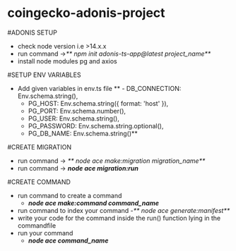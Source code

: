 # coingecko-adonis-project
#ADONIS SETUP
  - check node version i.e >14.x.x
  - run command ->_** npm init adonis-ts-app@latest project_name**_
  - install node modules pg and axios

#SETUP ENV VARIABLES
- Add given variables in env.ts file
**  - DB_CONNECTION: Env.schema.string(),
  - PG_HOST: Env.schema.string({ format: 'host' }),
  - PG_PORT: Env.schema.number(),
  - PG_USER: Env.schema.string(),
  - PG_PASSWORD: Env.schema.string.optional(),
  - PG_DB_NAME: Env.schema.string()**

#CREATE MIGRATION
 - run command -> _** node ace make:migration migration_name**_
 - run command -> _**node ace migration:run**_

#CREATE COMMAND
 - run command to create a command
   - _**node ace make:command command_name**_
 - run command to index your command
   -_** node ace generate:manifest**_
 - write your code for the command inside the run() function lying in the commandfile
 - run your command
    - _**node ace command_name**_

 
